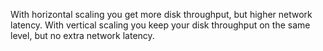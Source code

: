 With horizontal scaling you get more disk throughput, but higher network latency. With vertical scaling you keep your disk throughput on the same level, but no extra network latency.
